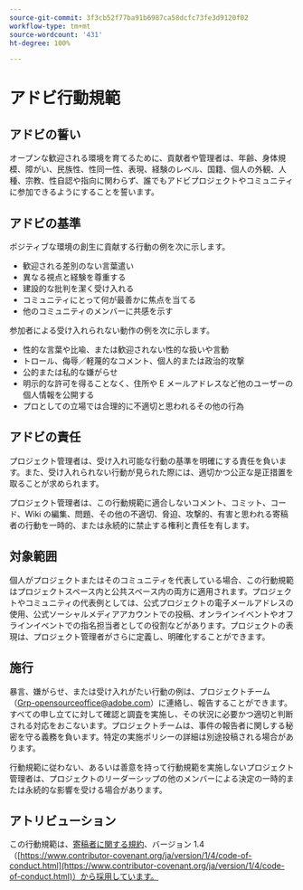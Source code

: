 ```yaml
---
source-git-commit: 3f3cb52f77ba91b6987ca58dcfc73fe3d9120f02
workflow-type: tm+mt
source-wordcount: '431'
ht-degree: 100%

---
```

# アドビ行動規範

## アドビの誓い

オープンな歓迎される環境を育てるために、貢献者や管理者は、年齢、身体規模、障がい、民族性、性同一性、表現、経験のレベル、国籍、個人の外観、人種、宗教、性自認や指向に関わらず、誰でもアドビプロジェクトやコミュニティに参加できるようにすることを誓います。

## アドビの基準

ポジティブな環境の創生に貢献する行動の例を次に示します。

* 歓迎される差別のない言葉遣い
* 異なる視点と経験を尊重する
* 建設的な批判を潔く受け入れる
* コミュニティにとって何が最善かに焦点を当てる
* 他のコミュニティのメンバーに共感を示す

参加者による受け入れられない動作の例を次に示します。

* 性的な言葉や比喩、または歓迎されない性的な扱いや言動
* トロール、侮辱／軽蔑的なコメント、個人的または政治的攻撃
* 公的または私的な嫌がらせ
* 明示的な許可を得ることなく、住所や E メールアドレスなど他のユーザーの個人情報を公開する
* プロとしての立場では合理的に不適切と思われるその他の行為

## アドビの責任

プロジェクト管理者は、受け入れ可能な行動の基準を明確にする責任を負います。また、受け入れられない行動が見られた際には、適切かつ公正な是正措置を取ることが求められます。

プロジェクト管理者は、この行動規範に適合しないコメント、コミット、コード、Wiki の編集、問題、その他の不適切、脅迫、攻撃的、有害と思われる寄稿者の行動を一時的、または永続的に禁止する権利と責任を有します。

## 対象範囲

個人がプロジェクトまたはそのコミュニティを代表している場合、この行動規範はプロジェクトスペース内と公共スペース内の両方に適用されます。プロジェクトやコミュニティの代表例としては、公式プロジェクトの電子メールアドレスの使用、公式ソーシャルメディアアカウントでの投稿、オンラインイベントやオフラインイベントでの指名担当者としての役割などがあります。プロジェクトの表現は、プロジェクト管理者がさらに定義し、明確化することができます。

## 施行

暴言、嫌がらせ、または受け入れがたい行動の例は、プロジェクトチーム（Grp-opensourceoffice@adobe.com）に連絡し、報告することができます。すべての申し立てに対して確認と調査を実施し、その状況に必要かつ適切と判断される対応をおこないます。プロジェクトチームは、事件の報告者に関しする秘密を守る義務を負います。特定の実施ポリシーの詳細は別途投稿される場合があります。

行動規範に従わない、あるいは善意を持って行動規範を実施しないプロジェクト管理者は、プロジェクトのリーダーシップの他のメンバーによる決定の一時的または永続的な影響を受ける場合があります。

## アトリビューション

この行動規範は、[寄稿者に関する規約](https://contributor-covenant.org)、バージョン 1.4（[https://www.contributor-covenant.org/ja/version/1/4/code-of-conduct.html](https://www.contributor-covenant.org/ja/version/1/4/code-of-conduct.html)）から採用しています。
